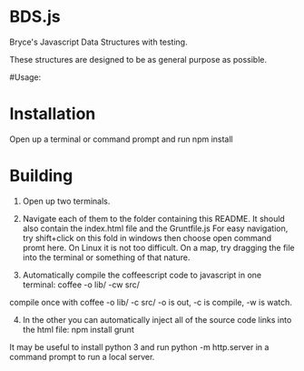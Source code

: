 # BDS.js
Bryce's Javascript Data Structures with testing.


These structures are designed to be as general purpose as possible.

#Usage:

# Installation
Open up a terminal or command prompt and run 
npm install


# Building
1. Open up two terminals.
2. Navigate each of them to the folder containing this README.
   It should also contain the index.html file and the Gruntfile.js
   For easy navigation, try shift+click on this fold in windows then choose open command promt here.
   On Linux it is not too difficult. On a map, try dragging the file into the terminal or something of that nature.

3. Automatically compile the coffeescript code to javascript in one terminal:
 coffee -o lib/ -cw src/

compile once with coffee -o lib/ -c src/
-o is out, -c is compile, -w is watch.


4. In the other you can automatically inject all of the source code links into the html file:
 npm install
 grunt
 
 
 It may be useful to install python 3 and run python -m http.server in a command prompt to run a local server.

